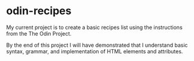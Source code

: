 # odin-recipes

My current project is to create a basic recipes list using the instructions from the The Odin Project.

By the end of this project I will have demonstrated that I understand basic syntax, grammar, and implementation of HTML elements and attributes. 
